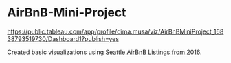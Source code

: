 # AirBnB-Mini-Project
https://public.tableau.com/app/profile/dima.musa/viz/AirBnBMiniProject_16838793519730/Dashboard1?publish=yes

Created basic visualizations using [Seattle AirBnB Listings from 2016](https://www.kaggle.com/datasets/alexanderfreberg/airbnb-listings-2016-dataset/versions/1?resource=download.).
